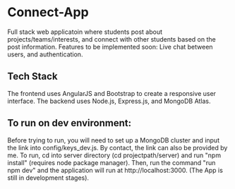 # Connect-App
Full stack web applicatoin where students post about projects/teams/interests, and connect with other students based on the post information.
Features to be implemented soon: Live chat between users, and authentication.

## Tech Stack
The frontend uses AngularJS and Bootstrap to create a responsive user interface.
The backend uses Node.js, Express.js, and MongoDB Atlas.

## To run on dev environment: 
Before trying to run, you will need to set up a MongoDB cluster and input the link into config/keys_dev.js. By contact, the link can also be provided by me.
To run, cd into server directory (cd projectpath/server) and run "npm install" (requires node package manager). Then, run the command "run npm dev" and the application will run at http://localhost:3000. (The App is still in development stages).
